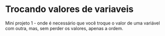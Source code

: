 # Trocando valores de variaveis
Mini projeto 1 - onde é necessário que você troque o valor de uma variável com outra, mas, sem perder os valores, apenas a ordem.
